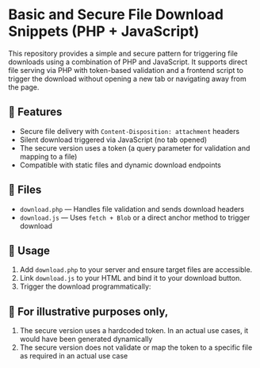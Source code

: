 # Basic and Secure File Download Snippets (PHP + JavaScript)

This repository provides a simple and secure pattern for triggering file downloads using a combination of PHP and JavaScript. It supports direct file serving via PHP with token-based validation and a frontend script to trigger the download without opening a new tab or navigating away from the page.

## 🔧 Features

- Secure file delivery with `Content-Disposition: attachment` headers
- Silent download triggered via JavaScript (no tab opened)
- The secure version uses a token (a query parameter for validation and mapping to a file)
- Compatible with static files and dynamic download endpoints

## 📁 Files

- `download.php` — Handles file validation and sends download headers
- `download.js` — Uses `fetch + Blob` or a direct anchor method to trigger download

## 🚀 Usage

1. Add `download.php` to your server and ensure target files are accessible.
2. Link `download.js` to your HTML and bind it to your download button.
3. Trigger the download programmatically:

## 🚀 For illustrative purposes only, 

1.  The secure version uses a hardcoded token. In an actual use cases, it would have been generated dynamically
2.  The secure version does not validate or map the token to a specific file as required in an actual use case
